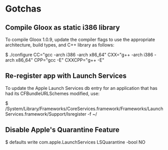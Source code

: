 Gotchas
=========

Compile Gloox as static i386 library
-----------
To compile Gloox 1.0.9, update the compiler flags to use the appropriate architecture, build types, and C++ library as follows:

$ ./configure CC="gcc -arch i386 -arch x86_64" CXX="g++ -arch i386 -arch x86_64" CPP="gcc -E" CXXCPP="g++ -E"

Re-register app with Launch Services
-----------
To update the Apple Launch Services db entry for an application that has had its CFBundleURLSchemes modified, use:

$ /System/Library/Frameworks/CoreServices.framework/Frameworks/LaunchServices.framework/Support/lsregister -f ~/<application-path>


Disable Apple's Quarantine Feature
-----------
$ defaults write com.apple.LaunchServices LSQuarantine -bool NO

